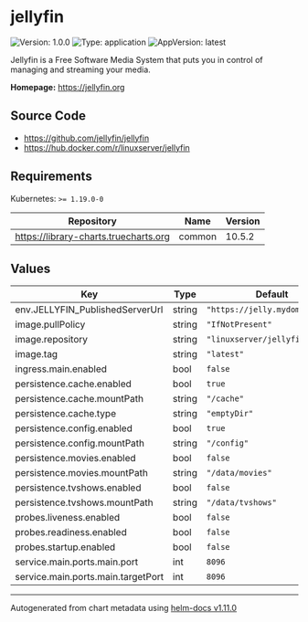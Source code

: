 # jellyfin

![Version: 1.0.0](https://img.shields.io/badge/Version-1.0.0-informational?style=flat-square) ![Type: application](https://img.shields.io/badge/Type-application-informational?style=flat-square) ![AppVersion: latest](https://img.shields.io/badge/AppVersion-latest-informational?style=flat-square)

Jellyfin is a Free Software Media System that puts you in control of managing and streaming your media.

**Homepage:** <https://jellyfin.org>

## Source Code

* <https://github.com/jellyfin/jellyfin>
* <https://hub.docker.com/r/linuxserver/jellyfin>

## Requirements

Kubernetes: `>= 1.19.0-0`

| Repository | Name | Version |
|------------|------|---------|
| https://library-charts.truecharts.org | common | 10.5.2 |

## Values

| Key | Type | Default | Description |
|-----|------|---------|-------------|
| env.JELLYFIN_PublishedServerUrl | string | `"https://jelly.mydomain.com"` |  |
| image.pullPolicy | string | `"IfNotPresent"` |  |
| image.repository | string | `"linuxserver/jellyfin"` |  |
| image.tag | string | `"latest"` |  |
| ingress.main.enabled | bool | `false` |  |
| persistence.cache.enabled | bool | `true` |  |
| persistence.cache.mountPath | string | `"/cache"` |  |
| persistence.cache.type | string | `"emptyDir"` |  |
| persistence.config.enabled | bool | `true` |  |
| persistence.config.mountPath | string | `"/config"` |  |
| persistence.movies.enabled | bool | `false` |  |
| persistence.movies.mountPath | string | `"/data/movies"` |  |
| persistence.tvshows.enabled | bool | `false` |  |
| persistence.tvshows.mountPath | string | `"/data/tvshows"` |  |
| probes.liveness.enabled | bool | `false` |  |
| probes.readiness.enabled | bool | `false` |  |
| probes.startup.enabled | bool | `false` |  |
| service.main.ports.main.port | int | `8096` |  |
| service.main.ports.main.targetPort | int | `8096` |  |

----------------------------------------------
Autogenerated from chart metadata using [helm-docs v1.11.0](https://github.com/norwoodj/helm-docs/releases/v1.11.0)

